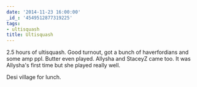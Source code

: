 ```yaml
---
date: '2014-11-23 16:00:00'
_id_: '4549512877319225'
tags:
- ultisquash
title: Ultisquash
---
```


2.5 hours of ultisquash. Good turnout, got a bunch of haverfordians and
some amp ppl. Butter even played. Allysha and StaceyZ came too. It was
Allysha's first time but she played really well.

Desi village for lunch.
